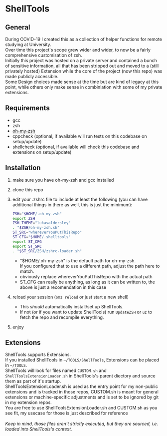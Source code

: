 <!-- markdownlint-disable MD010 -->

# ShellTools

## General

During COVID-19 I created this as a collection of helper functions for remote studying at University.<br>
Over time this project's scope grew wider and wider, to now be a fairly comprehensive customisation of zsh.<br>
Initially this project was hosted on a private server and contained a bunch of sensitive information, all that has been stripped out and moved to a (still privately hosted) Extension while the core of the project (now this repo) was made publicly accessible.<br>
Some Design choices made sense at the time but are kind of legacy at this point, while others only make sense in combiniation with some of my private extensions.

## Requirements

- gcc
- zsh
- [oh-my-zsh](https://github.com/ohmyzsh/ohmyzsh)
- cppcheck (optional, if available will run tests on this codebase on setup/update)
- shellcheck (optional, if available will check this codebase and extensions on setup/update)

## Installation

1) make sure you have oh-my-zsh and gcc installed
2) clone this repo
3) edit your .zshrc file to include at least the following (you can have additional things in there as well, this is just the minimum):

	``` zsh
	ZSH="$HOME/.oh-my-zsh"
	export ZSH
	ZSH_THEME="lukasaldersley"
	. "$ZSH/oh-my-zsh.sh"
	ST_SRC="whereverYouPutThisRepo"
	ST_CFG="$HOME/.shelltools"
	export ST_CFG
	export ST_SRC
	. "$ST_SRC/ZSH/zshrc-loader.sh"
	```

	+ "$HOME/.oh-my-zsh" is the default path for oh-my-zsh.<br>
	If you configured that to use a different path, adjust the path here to match.
	+ obviously replace whereverYouPutThisRepo with the actual path
	+ ST_CFG can really be anything, as long as it can be written to, the above is just a recomendation in this case

4) reload your session (`omz reload` or just start a new shell)
	+ This *should* automatically install/set up ShellTools.
	+ If not (or if you want to update ShellTools) run `UpdateZSH` or `uz` to fetch the repo and recompile everything.
5) enjoy

## Extensions

ShellTools supports Extensions.<br>
If you installed ShellTools in `~/TOOLS/ShellTools`, Extensions can be placed in `~/TOOLS`.<br>
ShellTools will look for files named `CUSTOM.sh` and `ShellToolsExtensionLoader.sh` in ShellTools's parent diectory and source them as part of it's startup.<br>
ShellToolsExtensionLoader.sh is used as the entry point for my non-public extensions and is tracked in those repos, CUSTOM.sh is meant for general extensions or machine-specific adjustments and is set to be ignored by git in my extension repos.<br>
You are free to use ShellToolsExtensionLoader.sh and CUSTOM.sh as you see fit, my usecase for those is just described for reference<br><br>
*Keep in mind, those files aren't strictly executed, but they are sourced, i.e. loaded into ShellTools's context.*

<!-- markdownlint-enable MD010 -->
